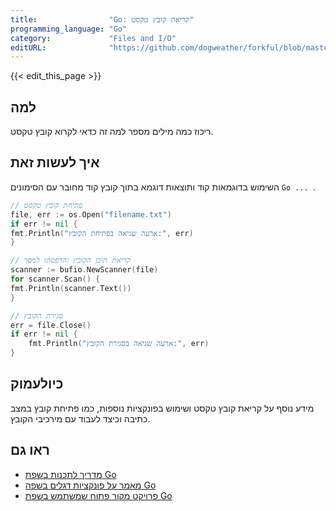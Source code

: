 ```yaml
---
title:                "Go: קריאת קובץ טקסט"
programming_language: "Go"
category:             "Files and I/O"
editURL:              "https://github.com/dogweather/forkful/blob/master/content/he/go/reading-a-text-file.md"
---
```


{{< edit_this_page >}}

## למה
ריכוז כמה מילים מספר למה זה כדאי לקרוא קובץ טקסט.

## איך לעשות זאת
השימוש בדוגמאות קוד ותוצאות דוגמא בתוך קובץ קוד מחובר עם הסימונים ```Go ... ```.

```Go
// פתיחת קובץ טקסט
file, err := os.Open("filename.txt")
if err != nil {
fmt.Println("ארעה שגיאה בפתיחת הקובץ:", err)
}

// קריאת תוכן הקובץ והדפסתו למסך
scanner := bufio.NewScanner(file)
for scanner.Scan() {
fmt.Println(scanner.Text())
}

// סגירת הקובץ
err = file.Close()
if err != nil {
	fmt.Println("ארעה שגיאה בסגירת הקובץ:", err)
}
```

## כיולעמוק
מידע נוסף על קריאת קובץ טקסט ושימוש בפונקציות נוספות, כמו פתיחת קובץ במצב כתיבה וכיצד לעבוד עם מירכיבי הקובץ.

## ראו גם
- [מדריך לתכנות בשפת Go](https://golang.org/doc/)
- [מאמר על פונקציות דגלים בשפה Go](https://blog.golang.org/slices)
- [פרויקט מקור פתוח שמשתמש בשפת Go](https://github.com/golang/go)